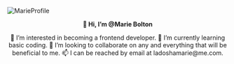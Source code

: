 ![MarieProfile](https://user-images.githubusercontent.com/103944084/164021784-58fead6c-79b7-4a62-9806-3249df3c5c77.jpeg)
<p align="center"> <b>👋 Hi, I’m @Marie Bolton</b>
 <p align="center"> 👀 I’m interested in becoming a frontend developer.
 🌱 I’m currently learning basic coding.
 💞️ I’m looking to collaborate on any and everything that will be beneficial to me.
 📫 I can be reached by email at ladoshamarie@me.com.

<!---
MulaniB/MulaniB is a ✨ special ✨ repository because its `README.md` (this file) appears on your GitHub profile.
You can click the Preview link to take a look at your changes.
--->
